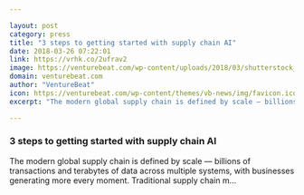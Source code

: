 ```yaml
---

layout: post
category: press
title: "3 steps to getting started with supply chain AI"
date: 2018-03-26 07:22:01
link: https://vrhk.co/2ufrav2
image: https://venturebeat.com/wp-content/uploads/2018/03/shutterstock_708536860-e1521601539579.jpg?fit=1200%2C754&strip=all
domain: venturebeat.com
author: "VentureBeat"
icon: https://venturebeat.com/wp-content/themes/vb-news/img/favicon.ico
excerpt: "The modern global supply chain is defined by scale — billions of transactions and terabytes of data across multiple systems, with businesses generating more every moment. Traditional supply chain m…"

---
```


### 3 steps to getting started with supply chain AI

The modern global supply chain is defined by scale — billions of transactions and terabytes of data across multiple systems, with businesses generating more every moment. Traditional supply chain m…